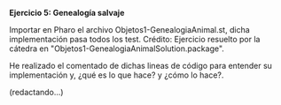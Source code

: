 **Ejercicio 5: Genealogía salvaje**

Importar en Pharo el archivo Objetos1-GenealogiaAnimal.st, dicha implementación pasa todos los test.
Crédito: Ejercicio resuelto por la cátedra en "Objetos1-GenealogiaAnimalSolution.package".

He realizado el comentado de dichas lineas de código para entender su implementación y, ¿qué es lo que hace? y ¿cómo lo hace?.

(redactando...)
